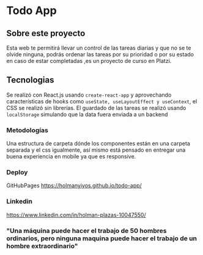 # Todo App


## Sobre este proyecto
Esta web te permitirá llevar un control de las tareas diarias y que no se te olvide ninguna, podrás ordenar las tareas por su prioridad o por su estado en caso de estar completadas ,es un proyecto de curso en Platzi. 

## Tecnologias
Se realizó con React.js usando `create-react-app` y aprovechando características de hooks como `useState, useLayoutEffect y useContext`, el CSS se realizó sin librerías.
El guardado de las tareas se realizó usando `localStorage` simulando que la data fuera enviada a un backend


### Metodologías
Una estructura de carpeta dónde los componentes están en una carpeta separada y el css igualmente, así mismo está pensado en entregar una buena experiencia en mobile ya que es responsive.

### Deploy
GitHubPages https://holmanyiyos.github.io/todo-app/

### Linkedin
https://www.linkedin.com/in/holman-plazas-10047550/


### "Una máquina puede hacer el trabajo de 50 hombres ordinarios, pero ninguna maquina puede hacer el trabajo de un hombre extraordinario" 




